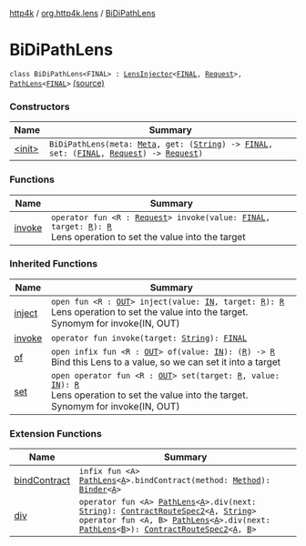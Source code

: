 [http4k](../../index.md) / [org.http4k.lens](../index.md) / [BiDiPathLens](./index.md)

# BiDiPathLens

`class BiDiPathLens<FINAL> : `[`LensInjector`](../-lens-injector/index.md)`<`[`FINAL`](index.md#FINAL)`, `[`Request`](../../org.http4k.core/-request/index.md)`>, `[`PathLens`](../-path-lens/index.md)`<`[`FINAL`](index.md#FINAL)`>` [(source)](https://github.com/http4k/http4k/blob/master/http4k-core/src/main/kotlin/org/http4k/lens/path.kt#L33)

### Constructors

| Name | Summary |
|---|---|
| [&lt;init&gt;](-init-.md) | `BiDiPathLens(meta: `[`Meta`](../-meta/index.md)`, get: (`[`String`](https://kotlinlang.org/api/latest/jvm/stdlib/kotlin/-string/index.html)`) -> `[`FINAL`](index.md#FINAL)`, set: (`[`FINAL`](index.md#FINAL)`, `[`Request`](../../org.http4k.core/-request/index.md)`) -> `[`Request`](../../org.http4k.core/-request/index.md)`)` |

### Functions

| Name | Summary |
|---|---|
| [invoke](invoke.md) | `operator fun <R : `[`Request`](../../org.http4k.core/-request/index.md)`> invoke(value: `[`FINAL`](index.md#FINAL)`, target: `[`R`](invoke.md#R)`): `[`R`](invoke.md#R)<br>Lens operation to set the value into the target |

### Inherited Functions

| Name | Summary |
|---|---|
| [inject](../-lens-injector/inject.md) | `open fun <R : `[`OUT`](../-lens-injector/index.md#OUT)`> inject(value: `[`IN`](../-lens-injector/index.md#IN)`, target: `[`R`](../-lens-injector/inject.md#R)`): `[`R`](../-lens-injector/inject.md#R)<br>Lens operation to set the value into the target. Synomym for invoke(IN, OUT) |
| [invoke](../-path-lens/invoke.md) | `operator fun invoke(target: `[`String`](https://kotlinlang.org/api/latest/jvm/stdlib/kotlin/-string/index.html)`): `[`FINAL`](../-path-lens/index.md#FINAL) |
| [of](../-lens-injector/of.md) | `open infix fun <R : `[`OUT`](../-lens-injector/index.md#OUT)`> of(value: `[`IN`](../-lens-injector/index.md#IN)`): (`[`R`](../-lens-injector/of.md#R)`) -> `[`R`](../-lens-injector/of.md#R)<br>Bind this Lens to a value, so we can set it into a target |
| [set](../-lens-injector/set.md) | `open operator fun <R : `[`OUT`](../-lens-injector/index.md#OUT)`> set(target: `[`R`](../-lens-injector/set.md#R)`, value: `[`IN`](../-lens-injector/index.md#IN)`): `[`R`](../-lens-injector/set.md#R)<br>Lens operation to set the value into the target. Synomym for invoke(IN, OUT) |

### Extension Functions

| Name | Summary |
|---|---|
| [bindContract](../../org.http4k.contract/bind-contract.md) | `infix fun <A> `[`PathLens`](../-path-lens/index.md)`<`[`A`](../../org.http4k.contract/bind-contract.md#A)`>.bindContract(method: `[`Method`](../../org.http4k.core/-method/index.md)`): `[`Binder`](../../org.http4k.contract/-contract-route-spec1/-binder/index.md)`<`[`A`](../../org.http4k.contract/bind-contract.md#A)`>` |
| [div](../../org.http4k.contract/div.md) | `operator fun <A> `[`PathLens`](../-path-lens/index.md)`<`[`A`](../../org.http4k.contract/div.md#A)`>.div(next: `[`String`](https://kotlinlang.org/api/latest/jvm/stdlib/kotlin/-string/index.html)`): `[`ContractRouteSpec2`](../../org.http4k.contract/-contract-route-spec2/index.md)`<`[`A`](../../org.http4k.contract/div.md#A)`, `[`String`](https://kotlinlang.org/api/latest/jvm/stdlib/kotlin/-string/index.html)`>`<br>`operator fun <A, B> `[`PathLens`](../-path-lens/index.md)`<`[`A`](../../org.http4k.contract/div.md#A)`>.div(next: `[`PathLens`](../-path-lens/index.md)`<`[`B`](../../org.http4k.contract/div.md#B)`>): `[`ContractRouteSpec2`](../../org.http4k.contract/-contract-route-spec2/index.md)`<`[`A`](../../org.http4k.contract/div.md#A)`, `[`B`](../../org.http4k.contract/div.md#B)`>` |
